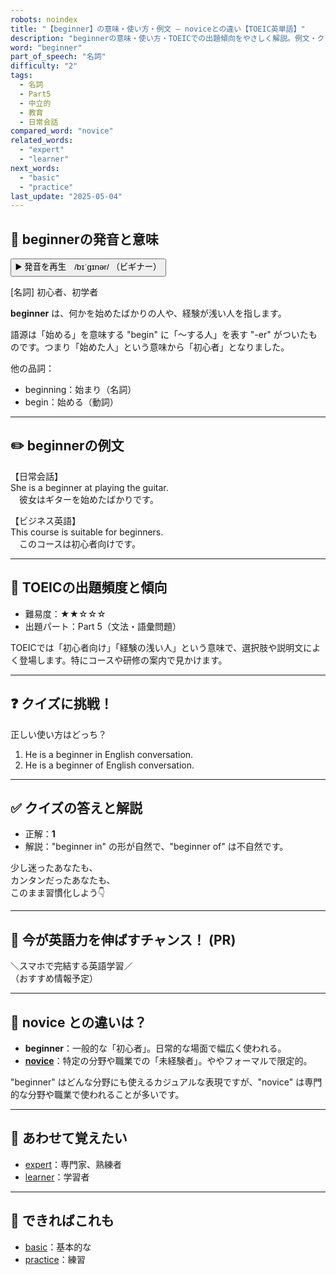 ```yaml
---
robots: noindex
title: "【beginner】の意味・使い方・例文 ― noviceとの違い【TOEIC英単語】"
description: "beginnerの意味・使い方・TOEICでの出題傾向をやさしく解説。例文・クイズ付きでnoviceとの違いもわかりやすく学べます。"
word: "beginner"
part_of_speech: "名詞"
difficulty: "2"
tags:
  - 名詞
  - Part5
  - 中立的
  - 教育
  - 日常会話
compared_word: "novice"
related_words:
  - "expert"
  - "learner"
next_words:
  - "basic"
  - "practice"
last_update: "2025-05-04"
---
```


## 🔰 beginnerの発音と意味

<button class="play-audio" onclick="playTTS('beginner')">
  <span class="play-audio-main">
    ▶️ 発音を再生　/bɪˈɡɪnər/
  </span>
  <span class="play-audio-sub">
    （ビギナー）
  </span>
</button>

[名詞] 初心者、初学者

**beginner** は、何かを始めたばかりの人や、経験が浅い人を指します。

語源は「始める」を意味する "begin" に「～する人」を表す "-er" がついたものです。つまり「始めた人」という意味から「初心者」となりました。

他の品詞：  
- beginning：始まり（名詞）
- begin：始める（動詞）

---

## ✏️ beginnerの例文

【日常会話】  
She is a beginner at playing the guitar.  
　彼女はギターを始めたばかりです。

【ビジネス英語】  
This course is suitable for beginners.  
　このコースは初心者向けです。

---

## 🎯 TOEICの出題頻度と傾向

- 難易度：★★☆☆☆
- 出題パート：Part 5（文法・語彙問題）

TOEICでは「初心者向け」「経験の浅い人」という意味で、選択肢や説明文によく登場します。特にコースや研修の案内で見かけます。

---

## ❓ クイズに挑戦！

正しい使い方はどっち？

1. He is a beginner in English conversation.  
2. He is a beginner of English conversation.

---

## ✅ クイズの答えと解説

- 正解：**1**
- 解説："beginner in" の形が自然で、"beginner of" は不自然です。

少し迷ったあなたも、  
カンタンだったあなたも、  
このまま習慣化しよう👇️

---

## 🚀 今が英語力を伸ばすチャンス！ (PR)

<div class="info-center">
＼スマホで完結する英語学習／<br>  
（おすすめ情報予定）
</div>

---

## 🤔  novice との違いは？

- **beginner**：一般的な「初心者」。日常的な場面で幅広く使われる。
- **[novice](/word/novice/)**：特定の分野や職業での「未経験者」。ややフォーマルで限定的。

"beginner" はどんな分野にも使えるカジュアルな表現ですが、"novice" は専門的な分野や職業で使われることが多いです。

---

## 🧩 あわせて覚えたい

- [expert](/word/expert/)：専門家、熟練者
- [learner](/word/learner/)：学習者

---

## 📖 できればこれも

- [basic](/word/basic/)：基本的な
- [practice](/word/practice/)：練習

<!-- cvid: aid29_bid47 -->
